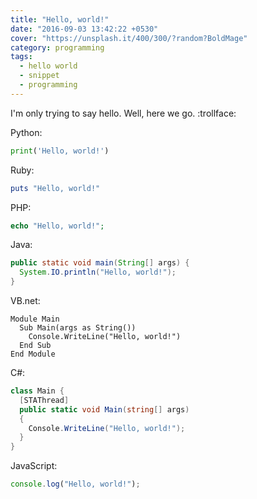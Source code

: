 ```yaml
---
title: "Hello, world!"
date: "2016-09-03 13:42:22 +0530"
cover: "https://unsplash.it/400/300/?random?BoldMage"
category: programming
tags:
  - hello world
  - snippet
  - programming
---
```


I'm only trying to say hello.
Well, here we go. :trollface:

Python:

```python
print('Hello, world!')
```

Ruby:

```ruby
puts "Hello, world!"
```

PHP:

```php
echo "Hello, world!";
```

Java:

```java
public static void main(String[] args) {
  System.IO.println("Hello, world!");
}
```

VB.net:

```vbnet
Module Main
  Sub Main(args as String())
    Console.WriteLine("Hello, world!")
  End Sub
End Module
```

C#:

```csharp
class Main {
  [STAThread]
  public static void Main(string[] args)
  {
    Console.WriteLine("Hello, world!");
  }
}
```

JavaScript:

```javascript
console.log("Hello, world!");
```
